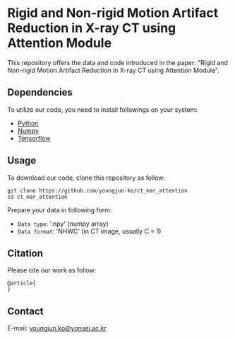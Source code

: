 # Rigid and Non-rigid Motion Artifact Reduction in X-ray CT using Attention Module
This repository offers the data and code introduced in the paper:
"Rigid and Non-rigid Motion Artifact Reduction in X-ray CT using Attention Module".

## Dependencies
To utilize our code, you need to install followings on your system:
* [Python](https://www.python.org/)
* [Numpy](https://numpy.org/)
* [Tensorflow](https://www.tensorflow.org/) 

## Usage
To download our code, clone this repository as follow:
```
git clone https://github.com/youngjun-ko/ct_mar_attention
cd ct_mar_attention
```

Prepare your data in following form:
* ```Data type```: '.npy' (numpy array)
* ```Data format```: 'NHWC' (in CT image, usually C = 1)

## Citation
Please cite our work as follow:
```
@article{
}
```

## Contact
E-mail: youngjun.ko@yonsei.ac.kr

